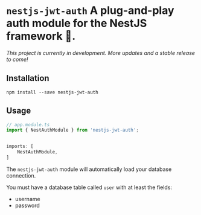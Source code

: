 # `nestjs-jwt-auth` A plug-and-play auth module for the NestJS framework 🚀.

_This project is currently in development. More updates and a stable release to come!_

## Installation

`npm install --save nestjs-jwt-auth`

## Usage

```ts
// app.module.ts
import { NestAuthModule } from 'nestjs-jwt-auth';


imports: [
	NestAuthModule,
]
```

The `nestjs-jwt-auth` module will automatically load your database connection.

You must have a database table called `user` with at least the fields:

- username
- password
